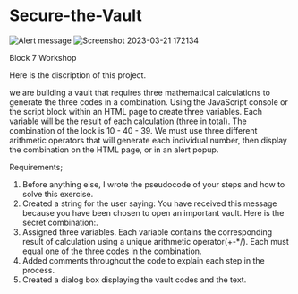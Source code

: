 # Secure-the-Vault
![Alert message](https://user-images.githubusercontent.com/107902020/226769146-52169a6b-93b0-4ad5-8832-22289d2964f1.png)
![Screenshot 2023-03-21 172134](https://user-images.githubusercontent.com/107902020/226770709-64a90b24-4ac3-4687-b9fc-168b48592543.png)

Block 7 Workshop

Here is the discription of this project.

we are building a vault that requires three mathematical calculations to generate the three codes in a combination. Using the JavaScript console or the script block within an HTML page to create three variables. Each variable will be the result of each calculation (three in total). The combination of the lock is 10 - 40 - 39. We must use three different arithmetic operators that will generate each individual number, then display the combination on the HTML page, or in an alert popup.

Requirements;
1. Before anything else, I wrote the pseudocode of your steps and how to solve this exercise.
2. Created a string for the user saying: You have received this message because you have been chosen to open an important vault. Here is the secret combination:.
3. Assigned three variables. Each variable contains the corresponding result of calculation using a unique arithmetic operator(+-*/). Each must equal one of the three  codes in the combination.
4. Added comments throughout the code to explain each step in the process.
5. Created a dialog box displaying the vault codes and the text.
